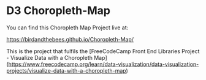 # D3 Choropleth-Map

You can find this Choropleth Map Project live at:

 https://birdandthebees.github.io/Choropleth-Map/

This is the project that fulfils the [FreeCodeCamp Front End Libraries Project - Visualize Data with a Choropleth Map] (https://www.freecodecamp.org/learn/data-visualization/data-visualization-projects/visualize-data-with-a-choropleth-map)
